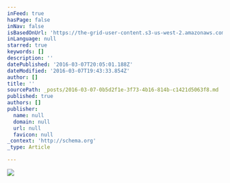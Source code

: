 ```yaml
---
inFeed: true
hasPage: false
inNav: false
isBasedOnUrl: 'https://the-grid-user-content.s3-us-west-2.amazonaws.com/fcfbf339-15c3-454f-8eb2-3e2217de392f.png'
inLanguage: null
starred: true
keywords: []
description: ''
datePublished: '2016-03-07T20:05:01.188Z'
dateModified: '2016-03-07T19:43:33.854Z'
author: []
title: ''
sourcePath: _posts/2016-03-07-0b5d2f1e-3f73-4b16-814b-c1421d5063f8.md
published: true
authors: []
publisher:
  name: null
  domain: null
  url: null
  favicon: null
_context: 'http://schema.org'
_type: Article

---
```

![](https://the-grid-user-content.s3-us-west-2.amazonaws.com/fcfbf339-15c3-454f-8eb2-3e2217de392f.png)